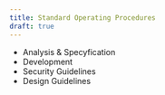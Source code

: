```yaml
---
title: Standard Operating Procedures
draft: true
---
```


- Analysis & Specyfication
- Development
- Security Guidelines
- Design Guidelines